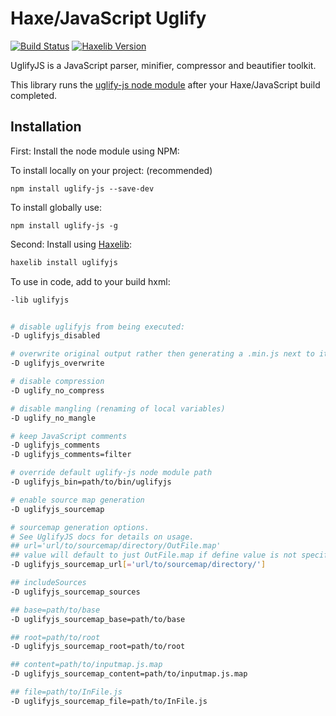 # Haxe/JavaScript Uglify
[![Build Status](https://travis-ci.org/markknol/hx-uglifyjs.svg?branch=master)](https://travis-ci.org/markknol/hx-uglifyjs) [![Haxelib Version](https://img.shields.io/github/tag/markknol/hx-uglifyjs.svg?label=haxelib)](http://lib.haxe.org/p/uglifyjs)

UglifyJS is a JavaScript parser, minifier, compressor and beautifier toolkit.

This library runs the [uglify-js node module](https://www.npmjs.com/package/uglify-js) after your Haxe/JavaScript build completed.

## Installation

First: Install the node module using NPM:

To install locally on your project: (recommended)
```cli
npm install uglify-js --save-dev
```

To install globally use:
```cli
npm install uglify-js -g
```

Second: Install using [Haxelib](https://lib.haxe.org/p/uglifyjs/):

```bash
haxelib install uglifyjs
```

To use in code, add to your build hxml:

```bash
-lib uglifyjs


# disable uglifyjs from being executed:
-D uglifyjs_disabled

# overwrite original output rather then generating a .min.js next to it
-D uglifyjs_overwrite

# disable compression
-D uglify_no_compress

# disable mangling (renaming of local variables)
-D uglify_no_mangle

# keep JavaScript comments
-D uglifyjs_comments
-D uglifyjs_comments=filter

# override default uglify-js node module path
-D uglifyjs_bin=path/to/bin/uglifyjs

# enable source map generation
-D uglifyjs_sourcemap

# sourcemap generation options.
# See UglifyJS docs for details on usage.
## url='url/to/sourcemap/directory/OutFile.map'
## value will default to just OutFile.map if define value is not specified
-D uglifyjs_sourcemap_url[='url/to/sourcemap/directory/']

## includeSources
-D uglifyjs_sourcemap_sources

## base=path/to/base
-D uglifyjs_sourcemap_base=path/to/base

## root=path/to/root
-D uglifyjs_sourcemap_root=path/to/root

## content=path/to/inputmap.js.map
-D uglifyjs_sourcemap_content=path/to/inputmap.js.map

## file=path/to/InFile.js
-D uglifyjs_sourcemap_file=path/to/InFile.js

```
